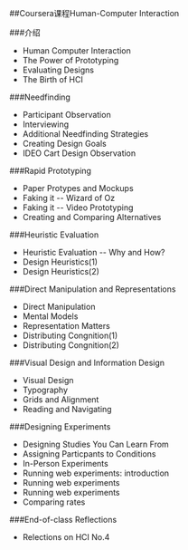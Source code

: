 ##Coursera课程Human-Computer Interaction

###介绍
- Human Computer Interaction
- The Power of Prototyping
- Evaluating Designs
- The Birth of HCI

###Needfinding
- Participant Observation
- Interviewing
- Additional Needfinding Strategies
- Creating Design Goals
- IDEO Cart Design Observation

###Rapid Prototyping
- Paper Protypes and Mockups
- Faking it -- Wizard of Oz
- Faking it -- Video Prototyping
- Creating and Comparing Alternatives

###Heuristic Evaluation
- Heuristic Evaluation -- Why and How?
- Design Heuristics(1)
- Design Heuristics(2)

###Direct Manipulation and Representations
- Direct Manipulation
- Mental Models
- Representation Matters
- Distributing Congnition(1)
- Distributing Congnition(2)

###Visual Design and Information Design
- Visual Design
- Typography
- Grids and Alignment
- Reading and Navigating

###Designing Experiments
- Designing Studies You Can Learn From
- Assigning Particpants to Conditions
- In-Person Experiments
- Running web experiments: introduction
- Running web experiments
- Running web experiments
- Comparing rates

###End-of-class Reflections
- Relections on HCI No.4

